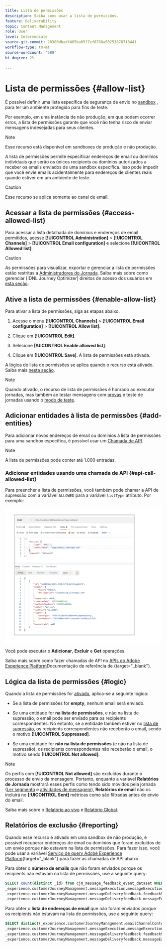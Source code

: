 ```yaml
---
title: Lista de permissões
description: Saiba como usar a lista de permissões.
feature: Deliverability
topic: Content Management
role: User
level: Intermediate
source-git-commit: 28380dbadf485ba05f7ef6788a50253876718441
workflow-type: tm+mt
source-wordcount: '589'
ht-degree: 2%

---
```


# Lista de permissões {#allow-list}

É possível definir uma lista específica de segurança de envio no [sandbox](../administration/sandboxes.md) , para ter um ambiente protegido para fins de teste.

Por exemplo, em uma instância de não produção, em que podem ocorrer erros, a lista de permissões garante que você não tenha risco de enviar mensagens indesejadas para seus clientes.

>[!NOTE]
>
>Esse recurso está disponível em sandboxes de produção e não produção.

A lista de permissões permite especificar endereços de email ou domínios individuais que serão os únicos recipients ou domínios autorizados a receber os emails enviados de uma sandbox específica. Isso pode impedir que você envie emails acidentalmente para endereços de clientes reais quando estiver em um ambiente de teste.

>[!CAUTION]
>
>Esse recurso se aplica somente ao canal de email.

## Acessar a lista de permissões {#access-allowed-list}

Para acessar a lista detalhada de domínios e endereços de email permitidos, acesse **[!UICONTROL Administration]** > **[!UICONTROL Channels]** > **[!UICONTROL Email configuration]** e selecione **[!UICONTROL Allowed list]**.

>[!CAUTION]
>
>As permissões para visualizar, exportar e gerenciar a lista de permissões estão restritas a [Administradores do Jornada](../administration/ootb-product-profiles.md#journey-administrator). Saiba mais sobre como gerenciar [!DNL Journey Optimizer] direitos de acesso dos usuários em [esta seção](../administration/permissions-overview.md).

## Ative a lista de permissões {#enable-allow-list}

Para ativar a lista de permissões, siga as etapas abaixo.

1. Acesse o menu **[!UICONTROL Channels]** > **[!UICONTROL Email configuration]** > **[!UICONTROL Allow list]**.

1. Clique em **[!UICONTROL Edit]**.

1. Selecione **[!UICONTROL Enable allowed list]**.

1. Clique em **[!UICONTROL Save]**. A lista de permissões está ativada.

A lógica de lista de permissões se aplica quando o recurso está ativado. Saiba mais [nesta seção](#logic).

>[!NOTE]
>
>Quando ativado, o recurso de lista de permissões é honrado ao executar jornadas, mas também ao testar mensagens com [provas](../design/preview.md#send-proofs) e teste de jornadas usando o [modo de teste](../building-journeys/testing-the-journey.md).

## Adicionar entidades à lista de permissões {#add-entities}

Para adicionar novos endereços de email ou domínios à lista de permissões para uma sandbox específica, é possível usar um [Chamada de API](#api-call-allowed-list).

>[!NOTE]
>
>A lista de permissões pode conter até 1.000 entradas.

### Adicionar entidades usando uma chamada de API {#api-call-allowed-list}

Para preencher a lista de permissões, você também pode chamar a API de supressão com a variável `ALLOWED` para a variável `listType` atributo. Por exemplo:

![](assets/allow-list-api.png)

Você pode executar o **Adicionar**, **Excluir** e **Get** operações.

Saiba mais sobre como fazer chamadas de API no [APIs do Adobe Experience Platform](https://experienceleague.adobe.com/docs/experience-platform/landing/platform-apis/api-guide.html)Documentação de referência de {target=&quot;_blank&quot;}.

## Lógica da lista de permissões {#logic}

Quando a lista de permissões for [ativado](#enable-allow-list), aplica-se a seguinte lógica:

* Se a lista de permissões for **empty**, nenhum email será enviado.

* Se uma entidade for **na lista de permissões**, e não na lista de supressão, o email pode ser enviado para os recipients correspondentes. No entanto, se a entidade também estiver no [lista de supressão](../reports/suppression-list.md), os recipients correspondentes não receberão o email, sendo o motivo **[!UICONTROL Suppressed]**.

* Se uma entidade for **não na lista de permissões** (e não na lista de supressão), os recipients correspondentes não receberão o email, o motivo sendo **[!UICONTROL Not allowed]**.

>[!NOTE]
>
>Os perfis com **[!UICONTROL Not allowed]** são excluídos durante o processo de envio da mensagem. Portanto, enquanto a variável **Relatórios de Jornada** mostrará esses perfis como tendo sido movidos pela jornada ([Ler segmento](../building-journeys/read-segment.md) e [atividades de mensagem](../building-journeys/journeys-message.md)), **Relatórios de email** não os incluirá no **[!UICONTROL Sent]** métricas como são filtradas antes do envio do email.
>
>Saiba mais sobre o [Relatório ao vivo](../reports/live-report.md) e [Relatório Global](../reports/global-report.md).

## Relatórios de exclusão {#reporting}

Quando esse recurso é ativado em uma sandbox de não produção, é possível recuperar endereços de email ou domínios que foram excluídos de um envio porque não estavam na lista de permissões. Para fazer isso, você pode usar a variável [Serviço de query Adobe Experience Platform](https://experienceleague.adobe.com/docs/experience-platform/query/api/getting-started.html){target=&quot;_blank&quot;} para fazer as chamadas de API abaixo.

Para obter o **número de emails** que não foram enviados porque os recipients não estavam na lista de permissões, use a seguinte query:

```sql
SELECT count(distinct _id) from cjm_message_feedback_event_dataset WHERE
_experience.customerJourneyManagement.messageExecution.messageExecutionID = '<MESSAGE_EXECUTION_ID>' AND
_experience.customerJourneyManagement.messageDeliveryfeedback.feedbackStatus = 'exclude' AND
_experience.customerJourneyManagement.messageDeliveryfeedback.messageExclusion.reason = 'EmailNotAllowed'
```

Para obter o **lista de endereços de email** que não foram enviados porque os recipients não estavam na lista de permissões, use a seguinte query:

```sql
SELECT distinct(_experience.customerJourneyManagement.emailChannelContext.address) from cjm_message_feedback_event_dataset WHERE
_experience.customerJourneyManagement.messageExecution.messageExecutionID IS NOT NULL AND
_experience.customerJourneyManagement.messageDeliveryfeedback.feedbackStatus = 'exclude' AND
_experience.customerJourneyManagement.messageDeliveryfeedback.messageExclusion.reason = 'EmailNotAllowed'
```

